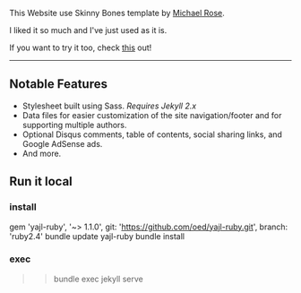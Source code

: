 This Website use Skinny Bones template by [Michael Rose](https://github.com/mmistakes).

I liked it so much and I've just used as it is.

If you want to try it too, check [this](https://mmistakes.github.io/skinny-bones-jekyll/) out!

---

## Notable Features

* Stylesheet built using Sass. *Requires Jekyll 2.x*
* Data files for easier customization of the site navigation/footer and for supporting multiple authors.
* Optional Disqus comments, table of contents, social sharing links, and Google AdSense ads.
* And more.


## Run it local
### install
gem 'yajl-ruby', '~> 1.1.0', git: 'https://github.com/oed/yajl-ruby.git', branch: 'ruby2.4'
bundle update yajl-ruby
bundle install
### exec
>>bundle exec jekyll serve
